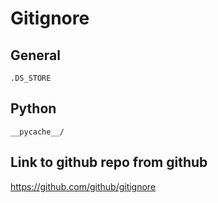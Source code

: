 # Gitignore

## General
```
.DS_STORE
```

## Python
```
__pycache__/
```



## Link to github repo from github

https://github.com/github/gitignore
